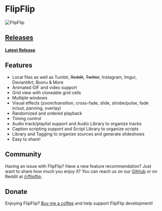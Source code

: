 # FlipFlip

<img src="doc_images/flipflip_home.png" alt="FlipFlip" class="col-xs-10 col-xl-7">

## [Releases](https://github.com/regtemp8/flipflip/releases)
#### [Latest Release](https://github.com/regtemp8/flipflip/releases/latest)

## Features
* Local files as well as Tumblr, ~~Reddit~~, ~~Twitter~~, Instagram, Imgur, DeviantArt, Booru & More
* Animated GIF and video support
* Grid view with cloneable grid cells
* Multiple windows
* Visual effects (zoom/transition, cross-fade, slide, strobe/pulse, fade in/out, panning, overlay)
* Randomized and ordered playback
* Timing control
* Audio track/playlist support and Audio Library to organize tracks
* Caption scripting support and Script Library to organize scripts
* Library and Tagging to organize sources and generate slideshows
* Easy to share!

## Community
Having an issue with FlipFlip? Have a new feature recommendation? Just want to share how much you enjoy it?
You can reach us on our [GitHub](https://github.com/ififfy/flipflip) or on Reddit at 
[/r/flipflip](https://www.reddit.com/r/flipflip/).

## Donate

Enjoying FlipFlip? [Buy me a coffee](https://ko-fi.com/flipflipapp) and help support FlipFlip development!